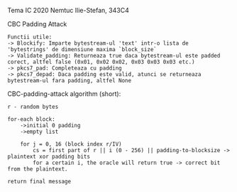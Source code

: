 Tema IC 2020
Nemtuc Ilie-Stefan, 343C4

CBC Padding Attack

	Functii utile:
	-> Blockify: Imparte bytestream-ul 'text' intr-o lista de 'bytestrings' de dimensiune maxima `block_size`
	-> Validate_padding: Returneaza true daca bytestream-ul este padded corect, altfel false (0x01, 0x02 0x02, 0x03 0x03 0x03 etc.)
	-> pkcs7_pad: Completeaza cu padding
	-> pkcs7_depad: Daca padding este valid, atunci se returneaza bytestream-ul fara padding, altfel None

CBC-padding-attack algorithm (short):

	r - random bytes

	for-each block:
		->initial 0 padding 
		->empty list
	
		for j = 0, 16 (block index r/IV)
			cs = first part of r || i (0 - 256) || padding-to-blocksize -> plaintext xor padding bits
			for a certain i, the oracle will return true -> correct bit from the plaintext.

	return final message
